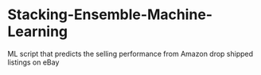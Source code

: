 # Stacking-Ensemble-Machine-Learning
ML script that predicts the selling performance from Amazon drop shipped listings on eBay 
